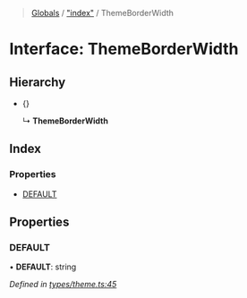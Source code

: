 > [Globals](../README.md) / ["index"](../modules/_index_.md) / ThemeBorderWidth

# Interface: ThemeBorderWidth

## Hierarchy

* {}

  ↳ **ThemeBorderWidth**

## Index

### Properties

* [DEFAULT](_index_.themeborderwidth.md#default)

## Properties

### DEFAULT

•  **DEFAULT**: string

*Defined in [types/theme.ts:45](https://github.com/kenoxa/beamwind/blob/main/packages/beamwind/src/types/theme.ts#L45)*
